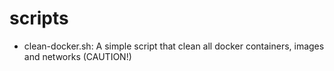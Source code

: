 # scripts

- clean-docker.sh: A simple script that clean all docker containers, images and networks (CAUTION!)
